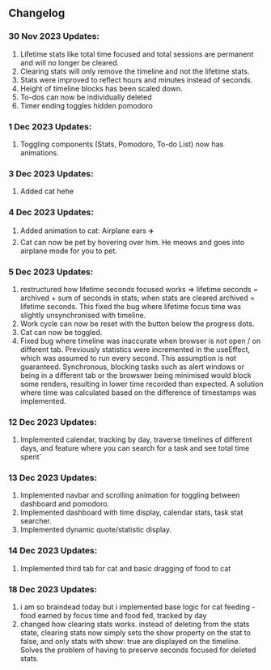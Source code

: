## Changelog

### 30 Nov 2023 Updates:

1. Lifetime stats like total time focused and total sessions are permanent and will no longer be cleared.
2. Clearing stats will only remove the timeline and not the lifetime stats.
3. Stats were improved to reflect hours and minutes instead of seconds.
4. Height of timeline blocks has been scaled down.
5. To-dos can now be individually deleted
6. Timer ending toggles hidden pomodoro

### 1 Dec 2023 Updates:

1. Toggling components (Stats, Pomodoro, To-do List) now has animations.

### 3 Dec 2023 Updates:

1. Added cat hehe

### 4 Dec 2023 Updates:

1. Added animation to cat: Airplane ears ✈️
2. Cat can now be pet by hovering over him. He meows and goes into airplane mode for you to pet.

### 5 Dec 2023 Updates:

1. restructured how lifetime seconds focused works =>
   lifetime seconds = archived + sum of seconds in stats;
   when stats are cleared archived = lifetime seconds. This fixed the bug where lifetime focus time was slightly unsynchronised with timeline.
2. Work cycle can now be reset with the button below the progress dots.
3. Cat can now be toggled.
4. Fixed bug where timeline was inaccurate when browser is not open / on different tab. Previously statistics were incremented in the useEffect, which was assumed to run every second. This assumption is not guaranteed. Synchronous, blocking tasks such as alert windows or being in a different tab or the browswer being minimised would block some renders, resulting in lower time recorded than expected. A solution where time was calculated based on the difference of timestamps was implemented.

### 12 Dec 2023 Updates:

1. Implemented calendar, tracking by day, traverse timelines of different days, and feature where you can search for a task and see total time spent`

### 13 Dec 2023 Updates:

1. Implemented navbar and scrolling animation for toggling between dashboard and pomodoro.
2. Implemented dashboard with time display, calendar stats, task stat searcher.
3. Implemented dynamic quote/statistic display.

### 14 Dec 2023 Updates:

1. Implemented third tab for cat and basic dragging of food to cat

### 18 Dec 2023 Updates:

1. i am so braindead today but i implemented base logic for cat feeding - food earned by focus time and food fed, tracked by day
2. changed how clearing stats works. instead of deleting from the stats state, clearing stats now simply sets the show property on the stat to false, and only stats with show: true are displayed on the timeline. Solves the problem of having to preserve seconds focused for deleted stats.
